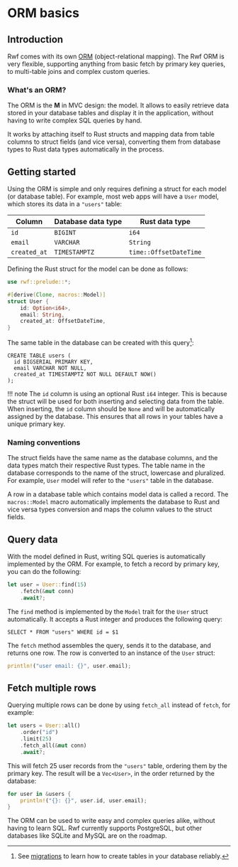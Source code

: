 # ORM basics

## Introduction

Rwf comes with its own [ORM](https://en.wikipedia.org/wiki/Object%E2%80%93relational_mapping) (object-relational mapping). The Rwf ORM is
very flexible, supporting anything from basic fetch by primary key queries, to multi-table joins and complex custom queries.

### What's an ORM?
The ORM is the **M** in MVC design: the model. It allows to easily retrieve data stored in your database tables
and display it in the application, without having to write complex SQL queries by hand.

It works by attaching itself to Rust structs and mapping data from table columns to struct fields (and vice versa),
converting them from database types to Rust data types automatically in the process.

## Getting started

Using the ORM is simple and only requires defining a struct for each model (or database table). For example, most web apps will have a `User` model,
which stores its data in a `"users"` table:

| Column | Database data type | Rust data type |
|--------|-----------|---------------|
| `id` | `BIGINT` | `i64` |
| `email` | `VARCHAR` | `String` |
| `created_at` | `TIMESTAMPTZ` | `time::OffsetDateTime` |

Defining the Rust struct for the model can be done as follows:

```rust
use rwf::prelude::*;

#[derive(Clone, macros::Model)]
struct User {
    id: Option<i64>,
    email: String,
    created_at: OffsetDateTime,
}
```

The same table in the database can be created with this query[^1]:

```postgresql
CREATE TABLE users (
  id BIGSERIAL PRIMARY KEY,
  email VARCHAR NOT NULL,
  created_at TIMESTAMPTZ NOT NULL DEFAULT NOW()
);
```

!!! note
    The `id` column is using an optional Rust `i64` integer. This is because the struct will be used
    for both inserting and selecting data from the table. When inserting, the `id` column should be `None` and will be automatically
    assigned by the database. This ensures that all rows in your tables have a unique primary key.

[^1]: See [migrations](migrations) to learn how to create tables in your database reliably.

### Naming conventions
The struct fields have the same name as the database columns, and the data types match their respective Rust types. The table name in the database corresponds to the name of the struct, lowercase and pluralized. For example, `User` model will refer to the `"users"` table in the database.

A row in a database table which contains model data is called a record. The `macros::Model` macro automatically implements the database to Rust and vice versa types conversion
and maps the column values to the struct fields.

## Query data

With the model defined in Rust, writing SQL queries is automatically implemented by the ORM. For example, to fetch a record by primary key,
you can do the following:

```rust
let user = User::find(15)
    .fetch(&mut conn)
    .await?;
```

The `find` method is implemented by the `Model` trait for the `User` struct automatically. It accepts a Rust integer and produces the following query:

```postgresql
SELECT * FROM "users" WHERE id = $1
```

The `fetch` method assembles the query, sends it to the database, and returns one row. The row is converted to an instance of the `User` struct:

```rust
println!("user email: {}", user.email);
```

## Fetch multiple rows

Querying multiple rows can be done by using `fetch_all` instead of `fetch`, for example:

```rust
let users = User::all()
    .order("id")
    .limit(25)
    .fetch_all(&mut conn)
    .await?;
```

This will fetch 25 user records from the `"users"` table, ordering them by the primary key. The result will be a `Vec<User>`, in the order
returned by the database:

```rust
for user in &users {
    println!("{}: {}", user.id, user.email);
}
```

The ORM can be used to write easy and complex queries alike, without having to learn SQL.
Rwf currently supports PostgreSQL, but other databases like SQLite and MySQL are on the roadmap.
